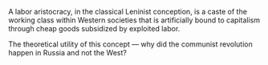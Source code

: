 
A labor aristocracy, in the classical Leninist conception, is a caste of the working class within Western societies that is artificially bound to capitalism through cheap goods subsidized by exploited labor.

The theoretical utility of this concept — why did the communist revolution happen in Russia and not the West?
